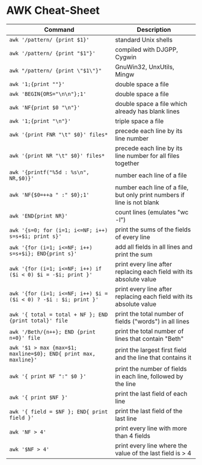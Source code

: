# AWK Cheat-Sheet

| Command | Description |
| --- | --- |
| `awk '/pattern/ {print $1}'` | standard Unix shells |
| `awk '/pattern/ {print "$1"}'` | compiled with DJGPP, Cygwin |
| `awk "/pattern/ {print \"$1\"}"` | GnuWin32, UnxUtils, Mingw |
| `awk '1;{print ""}'` | double space a file |
| `awk 'BEGIN{ORS="\n\n"};1'` | double space a file |
| `awk 'NF{print $0 "\n"}'` | double space a file which already has blank lines |
| `awk '1;{print "\n"}'` | triple space a file |
| `awk '{print FNR "\t" $0}' files*` | precede each line by its line number |
| `awk '{print NR "\t" $0}' files*` | precede each line by its line number for all files together |
| `awk '{printf("%5d : %s\n", NR,$0)}'` | number each line of a file |
| `awk 'NF{$0=++a " :" $0};1'` | number each line of a file, but only print numbers if line is not blank |
| `awk 'END{print NR}'` | count lines (emulates "wc -l") |
| `awk '{s=0; for (i=1; i<=NF; i++) s=s+$i; print s}'` | print the sums of the fields of every line |
| `awk '{for (i=1; i<=NF; i++) s=s+$i}; END{print s}'` | add all fields in all lines and print the sum |
| `awk '{for (i=1; i<=NF; i++) if ($i < 0) $i = -$i; print }'` | print every line after replacing each field with its absolute value |
| `awk '{for (i=1; i<=NF; i++) $i = ($i < 0) ? -$i : $i; print }'` | print every line after replacing each field with its absolute value |
| `awk '{ total = total + NF }; END {print total}' file` | print the total number of fields ("words") in all lines |
| `awk '/Beth/{n++}; END {print n+0}' file` | print the total number of lines that contain "Beth" |
| `awk '$1 > max {max=$1; maxline=$0}; END{ print max, maxline}'` | print the largest first field and the line that contains it |
| `awk '{ print NF ":" $0 }'` | print the number of fields in each line, followed by the line |
| `awk '{ print $NF }'` | print the last field of each line |
| `awk '{ field = $NF }; END{ print field }'` | print the last field of the last line |
| `awk 'NF > 4'` | print every line with more than 4 fields |
| `awk '$NF > 4'` | print every line where the value of the last field is > 4 |
